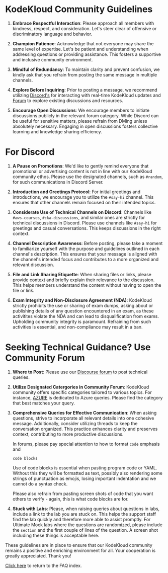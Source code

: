 # KodeKloud Community Guidelines

1. **Embrace Respectful Interaction**: Please approach all members with kindness, respect, and consideration. Let's steer clear of offensive or discriminatory language and behavior.

1. **Champion Patience**: Acknowledge that not everyone may share the same level of expertise. Let's be patient and understanding when addressing questions or providing assistance. This fosters a supportive and inclusive community environment.

1. **Mindful of Redundancy**: To maintain clarity and prevent confusion, we kindly ask that you refrain from posting the same message in multiple channels.

1. **Explore Before Inquiring**: Prior to posting a message, we recommend utilizing [Discord's](https://discord.gg/neZ7jwZ2CP) for interacting with real-time KodeKloud updates and [Forum](https://kodekloud.com/community/) to explore existing discussions and resources. 

1. **Encourage Open Discussions**: We encourage members to initiate discussions publicly in the relevant forum category. While Discord can be useful for sensitive matters, please refrain from DMing unless absolutely necessary. Engaging in open discussions fosters collective learning and knowledge sharing efficiency.

# For Discord

1. **A Pause on Promotions**: We'd like to gently remind everyone that promotional or advertising content is not in line with our KodeKloud community ethos. Please use the designated channels, such as `#random`, for such communications in Discord Server.

1. **Introduction and Greetings Protocol**: For initial greetings and introductions, we encourage you to utilize the `#say-hi` channel. This ensures that other channels remain focused on their intended topics.

1. **Considerate Use of Technical Channels on Discord**: Channels like `#aws-courses`, `#cka-discussions`, and similar ones are strictly for technical discussions in Discord. Please use channels like `#say-hi` for greetings and casual conversations. This keeps discussions in the right context.

1. **Channel Description Awareness**: Before posting, please take a moment to familiarize yourself with the purpose and guidelines outlined in each channel's description. This ensures that your message is aligned with the channel's intended focus and contributes to a more organized and relevant discussion.

1. **File and Link Sharing Etiquette**: When sharing files or links, please provide context and briefly explain their relevance to the discussion. This helps members understand the content without having to open the file or link.

1. **Exam Integrity and Non-Disclosure Agreement (NDA)**: KodeKloud strictly prohibits the use or sharing of exam dumps, asking about or publishing details of any question encountered in an exam, as these activitites violate the NDA and can lead to disqualification from exams. Upholding community integrity is paramount. Refraining from such activities is essential, and non-compliance may result in a ban.



# Seeking Technical Guidance? Use Community Forum

1. **Where to Post**: Please use our [Discourse forum](https://community.kodekloud.com/) to post technical queries.

1. **Utilize Designated Catergories in Community Forum**: KodeKloud community offers specific categories tailored to various topics. For instance, [AZURE](https://kodekloud.com/community/c/cloud/azure-courses/31) is dedicated to Azure queries. Please find the category that best matches your query.

1. **Comprehensive Queries for Effective Communication**: When asking questions, strive to incorporate all relevant details into one cohesive message. Additionally, consider utilizing threads to keep the conversation organized. This practice enhances clarity and preserves context, contributing to more productive discussions.


    In forums, please pay special attention to how to format `code` emphasis and

    ```
    code blocks
    ```

    Use of code blocks is essential when pasting program code or YAML. Without this they will be formatted as text, possibly also rendering some strings of punctuation as emojis, losing important indentation and we cannot do a syntax check.

    Please also refrain from pasting screen shots of code that you want others to verify - again, this is what code blocks are for.

1. **Stuck with Labs**: Please, when raising queries about questions in labs, include a link to the lab you are stuck on. This helps the support staff find the lab quickly and therefore more able to assist promptly. For Ultimate Mock labs where the questions are randomized, please include the `section` and the first couple of lines of the question. A screen shot including these things is acceptable here.

These guidelines are in place to ensure that our KodeKloud community remains a positive and enriching environment for all. Your cooperation is greatly appreciated. Thank you!

[Click here](../README.md) to return to the FAQ index.
